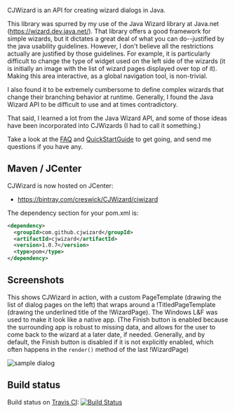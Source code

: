 CJWizard is an API for creating wizard dialogs in Java.

This library was spurred by my use of the Java Wizard library at Java.net (https://wizard.dev.java.net/).  That library offers a good framework for simple wizards, but it dictates a great deal of what you can do--justified by the java usability guidelines.  However, I don't believe all the restrictions actually are justified by those guidelines.  For example, it is particularly difficult to change the type of widget used on the left side of the wizards (it is initially an image with the list of wizard pages displayed over top of it).  Making this area interactive, as a global navigation tool, is non-trivial.

I also found it to be extremely cumbersome to define complex wizards that change their branching behavior at runtime.  Generally, I found the Java Wizard API to be difficult to use and at times contradictory.  

That said, I learned a lot from the Java Wizard API, and some of those ideas have been incorporated into CJWizards (I had to call it something.)

Take a look at the [FAQ](docs/FAQ.md) and [QuickStartGuide](docs/quickstart.md) to get going, and send me questions if you have any.

## Maven / JCenter ##

CJWizard is now hosted on JCenter:

- https://bintray.com/creswick/CJWizard/cjwizard

The dependency section for your pom.xml is:

```xml
<dependency>
  <groupId>com.github.cjwizard</groupId>
  <artifactId>cjwizard</artifactId>
  <version>1.0.7</version>
  <type>pom</type>
</dependency>
```

## Screenshots ##

This shows CJWizard in action, with a custom PageTemplate (drawing the list of dialog pages on the left) that wraps around a !TitledPageTemplate (drawing the underlined title of the !WizardPage).  The Windows L&F was used to make it look like a native app.  (The Finish button is enabled because the surrounding app is robust to missing data, and allows for the user to come back to the wizard at a later date, if needed.  Generally, and by default, the Finish button is disabled if it is not explicitly enabled, which often happens in the `render()` method of the last !WizardPage)

![sample dialog](http://cjwizard.googlecode.com/files/cjwizard1.png)

## Build status ##
Build status on [Travis CI](https://travis-ci.org/):
[![Build Status](https://travis-ci.org/cjwizard/cjwizard.svg?branch=master)](https://travis-ci.org/cjwizard/cjwizard)

